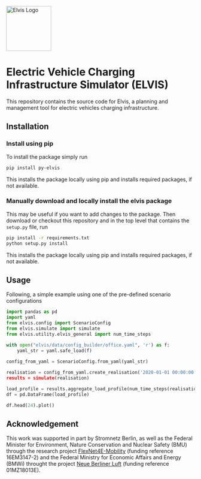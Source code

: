 

<img src="https://i.imgur.com/CVM5RUD.png" alt="Elvis Logo" height="120px" 
/>

# Electric Vehicle Charging Infrastructure Simulator (ELVIS)
This repository contains the source code for Elvis, a planning and management tool for electric vehicles charging infrastructure.
## Installation
### Install using pip

To install the package simply run
```bash
pip install py-elvis
```
This installs the package locally using pip and installs required packages, if not available. 

### Manually download and locally install the elvis package

This may be useful if you want to add changes to the package. Then download or checkout this repository and in the top level that contains the `setup.py` file, run
```bash
pip install -r requirements.txt
python setup.py install
```
This installs the package locally using pip and installs required packages, if not available. 

## Usage

Following, a simple example using one of the pre-defined scenario configurations
```python
import pandas as pd
import yaml
from elvis.config import ScenarioConfig
from elvis.simulate import simulate
from elvis.utility.elvis_general import num_time_steps

with open("elvis/data/config_builder/office.yaml", 'r') as f:
    yaml_str = yaml.safe_load(f)
	
config_from_yaml = ScenarioConfig.from_yaml(yaml_str)

realisation = config_from_yaml.create_realisation('2020-01-01 00:00:00', 2020-12-31 23:00:00', '01:00:00')
results = simulate(realisation)

load_profile = results.aggregate_load_profile(num_time_steps(realisation.start_date, realisation.end_date, realisation.resolution))
df = pd.DataFrame(load_profile)

df.head(24).plot()
```

## Acknowledgement

This work was supported in part by Stromnetz Berlin, as well as the Federal Minister for Environment, Nature Conservation and Nuclear Safety (BMU) through the research project [FlexNet4E-Mobility](https://www.erneuerbar-mobil.de/projekte/flexnet4e-mobility) (funding reference 16EM3147-2) and the Federal Ministry for Economic Affairs and Energy (BMWi) throught the project [Neue Berliner Luft](https://www.neueberlinerluft.de/) (funding reference 01MZ18013E).
